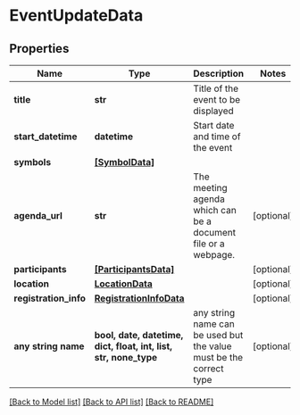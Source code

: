 # EventUpdateData


## Properties
Name | Type | Description | Notes
------------ | ------------- | ------------- | -------------
**title** | **str** | Title of the event to be displayed | 
**start_datetime** | **datetime** | Start date and time of the event | 
**symbols** | [**[SymbolData]**](SymbolData.md) |  | 
**agenda_url** | **str** | The meeting agenda which can be a document file or a webpage. | [optional] 
**participants** | [**[ParticipantsData]**](ParticipantsData.md) |  | [optional] 
**location** | [**LocationData**](LocationData.md) |  | [optional] 
**registration_info** | [**RegistrationInfoData**](RegistrationInfoData.md) |  | [optional] 
**any string name** | **bool, date, datetime, dict, float, int, list, str, none_type** | any string name can be used but the value must be the correct type | [optional]

[[Back to Model list]](../README.md#documentation-for-models) [[Back to API list]](../README.md#documentation-for-api-endpoints) [[Back to README]](../README.md)


